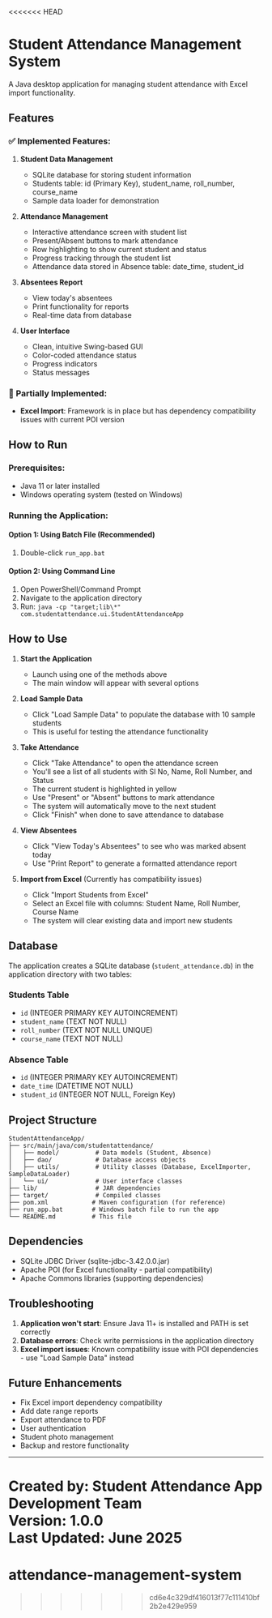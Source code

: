 <<<<<<< HEAD
# Student Attendance Management System

A Java desktop application for managing student attendance with Excel import functionality.

## Features

### ✅ Implemented Features:
1. **Student Data Management**
   - SQLite database for storing student information
   - Students table: id (Primary Key), student_name, roll_number, course_name
   - Sample data loader for demonstration

2. **Attendance Management**
   - Interactive attendance screen with student list
   - Present/Absent buttons to mark attendance
   - Row highlighting to show current student and status
   - Progress tracking through the student list
   - Attendance data stored in Absence table: date_time, student_id

3. **Absentees Report**
   - View today's absentees
   - Print functionality for reports
   - Real-time data from database

4. **User Interface**
   - Clean, intuitive Swing-based GUI
   - Color-coded attendance status
   - Progress indicators
   - Status messages

### 📝 Partially Implemented:
- **Excel Import**: Framework is in place but has dependency compatibility issues with current POI version

## How to Run

### Prerequisites:
- Java 11 or later installed
- Windows operating system (tested on Windows)

### Running the Application:

#### Option 1: Using Batch File (Recommended)
1. Double-click `run_app.bat`

#### Option 2: Using Command Line
1. Open PowerShell/Command Prompt
2. Navigate to the application directory
3. Run: `java -cp "target;lib\*" com.studentattendance.ui.StudentAttendanceApp`

## How to Use

1. **Start the Application**
   - Launch using one of the methods above
   - The main window will appear with several options

2. **Load Sample Data**
   - Click "Load Sample Data" to populate the database with 10 sample students
   - This is useful for testing the attendance functionality

3. **Take Attendance**
   - Click "Take Attendance" to open the attendance screen
   - You'll see a list of all students with Sl No, Name, Roll Number, and Status
   - The current student is highlighted in yellow
   - Use "Present" or "Absent" buttons to mark attendance
   - The system will automatically move to the next student
   - Click "Finish" when done to save attendance to database

4. **View Absentees**
   - Click "View Today's Absentees" to see who was marked absent today
   - Use "Print Report" to generate a formatted attendance report

5. **Import from Excel** (Currently has compatibility issues)
   - Click "Import Students from Excel"
   - Select an Excel file with columns: Student Name, Roll Number, Course Name
   - The system will clear existing data and import new students

## Database

The application creates a SQLite database (`student_attendance.db`) in the application directory with two tables:

### Students Table
- `id` (INTEGER PRIMARY KEY AUTOINCREMENT)
- `student_name` (TEXT NOT NULL)
- `roll_number` (TEXT NOT NULL UNIQUE)
- `course_name` (TEXT NOT NULL)

### Absence Table
- `id` (INTEGER PRIMARY KEY AUTOINCREMENT)
- `date_time` (DATETIME NOT NULL)
- `student_id` (INTEGER NOT NULL, Foreign Key)

## Project Structure

```
StudentAttendanceApp/
├── src/main/java/com/studentattendance/
│   ├── model/          # Data models (Student, Absence)
│   ├── dao/            # Database access objects
│   ├── utils/          # Utility classes (Database, ExcelImporter, SampleDataLoader)
│   └── ui/             # User interface classes
├── lib/                # JAR dependencies
├── target/             # Compiled classes
├── pom.xml            # Maven configuration (for reference)
├── run_app.bat        # Windows batch file to run the app
└── README.md          # This file
```

## Dependencies

- SQLite JDBC Driver (sqlite-jdbc-3.42.0.0.jar)
- Apache POI (for Excel functionality - partial compatibility)
- Apache Commons libraries (supporting dependencies)

## Troubleshooting

1. **Application won't start**: Ensure Java 11+ is installed and PATH is set correctly
2. **Database errors**: Check write permissions in the application directory
3. **Excel import issues**: Known compatibility issue with POI dependencies - use "Load Sample Data" instead

## Future Enhancements

- Fix Excel import dependency compatibility
- Add date range reports
- Export attendance to PDF
- User authentication
- Student photo management
- Backup and restore functionality

---

**Created by:** Student Attendance App Development Team  
**Version:** 1.0.0  
**Last Updated:** June 2025
=======
# attendance-management-system
>>>>>>> cd6e4c329df416013f77c111410bf2b2e429e959
